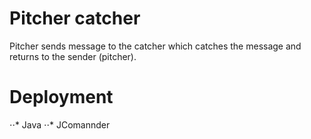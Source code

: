 # Pitcher catcher
Pitcher sends message to the catcher which catches the message and returns to the sender (pitcher).


# Deployment
⋅⋅* Java
⋅⋅* JComannder